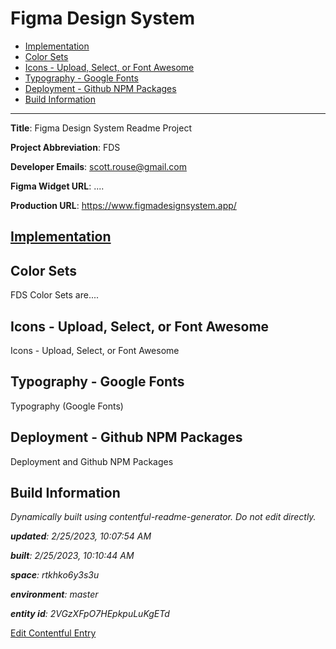 # Figma Design System
<!-- 
  Do not edit directly, built using contentful-readme-generator.
  Content details in Build Information below.
-->

- [Implementation](#implementation)
- [Color Sets](#color-sets)
- [Icons - Upload, Select, or Font Awesome](#icons---upload-select-or-font-awesome)
- [Typography - Google Fonts](#typography---google-fonts)
- [Deployment - Github NPM Packages](#deployment---github-npm-packages)
- [Build Information](#build-information)

---


__Title__: Figma Design System Readme Project

__Project Abbreviation__: FDS

__Developer Emails__: scott.rouse@gmail.com

__Figma Widget URL__: ....

__Production URL__: https://www.figmadesignsystem.app/

## [Implementation](./README/implementation.md)

## Color Sets
FDS Color Sets are....

## Icons - Upload, Select, or Font Awesome
Icons - Upload, Select, or Font Awesome

## Typography - Google Fonts
Typography (Google Fonts)

## Deployment - Github NPM Packages
Deployment and Github NPM Packages

## Build Information

*Dynamically built using contentful-readme-generator. Do not edit directly.*

*__updated__: 2/25/2023, 10:07:54 AM*

*__built__: 2/25/2023, 10:10:44 AM*

*__space__: rtkhko6y3s3u*

*__environment__: master*

*__entity id__: 2VGzXFpO7HEpkpuLuKgETd*

[Edit Contentful Entry](https://app.contentful.com/spaces/rtkhko6y3s3u/environments/master/entries/2VGzXFpO7HEpkpuLuKgETd)